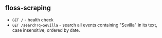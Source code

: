 ## floss-scraping

* `GET /` - health check
* `GET /search?q=Sevilla` - search all events containing "Sevilla" in its text, case insensitive, ordered by date.
